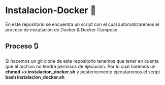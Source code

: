 # Instalacion-Docker 🐳
En este repositorio se encuentra un script con el cual automatizaremos el proceso de instalación de Docker & Docker Compose.

## Proceso 🔃
Si hacemos un git clone de este repositorio tenemos que tener en cuenta que el archivo no tendrá permisos de ejecución. Por lo cual haremos un **chmod +x instalacion_docker.sh** y posteriormente ejecutaremos el script **bash instalacion_docker.sh**
